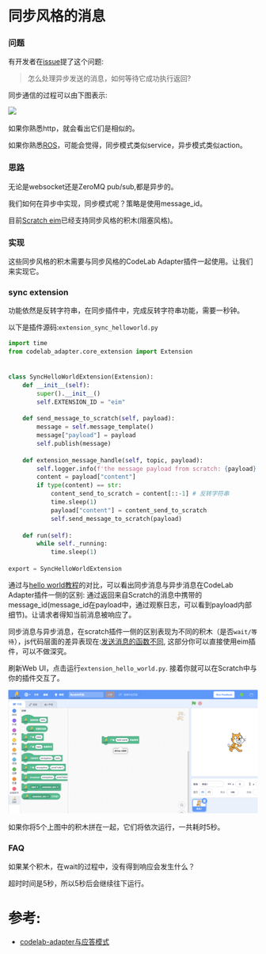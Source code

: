 # 同步风格的消息

### 问题
有开发者在[issue](https://github.com/Scratch3Lab/codelab_adapter_extensions/issues/38)提了这个问题:

>  怎么处理异步发送的消息，如何等待它成功执行返回?

同步通信的过程可以由下图表示:

<img src="http://wwj-fig-bed.just4fun.site/req-rep_e2fd951a.png" width=200/>

如果你熟悉http，就会看出它们是相似的。

如果你熟悉[ROS](https://en.wikipedia.org/wiki/Robot_Operating_System)，可能会觉得，同步模式类似service，异步模式类似action。

### 思路
无论是websocket还是ZeroMQ pub/sub,都是异步的。

我们如何在异步中实现，同步模式呢？策略是使用message_id。 

目前[Scratch eim](https://github.com/Scratch3Lab/scratch3_eim/blob/v2/index.js#L290)已经支持同步风格的积木(阻塞风格)。

### 实现
这些同步风格的积木需要与同步风格的CodeLab Adapter插件一起使用。让我们来实现它。

### sync extension
功能依然是反转字符串，在同步插件中，完成反转字符串功能，需要一秒钟。

以下是插件源码:`extension_sync_helloworld.py`

```python
import time
from codelab_adapter.core_extension import Extension


class SyncHelloWorldExtension(Extension):
    def __init__(self):
        super().__init__()
        self.EXTENSION_ID = "eim"

    def send_message_to_scratch(self, payload):
        message = self.message_template()
        message["payload"] = payload
        self.publish(message)

    def extension_message_handle(self, topic, payload):
        self.logger.info(f'the message payload from scratch: {payload}')
        content = payload["content"]
        if type(content) == str:
            content_send_to_scratch = content[::-1] # 反转字符串
            time.sleep(1)
            payload["content"] = content_send_to_scratch
            self.send_message_to_scratch(payload)

    def run(self):
        while self._running:
            time.sleep(1)

export = SyncHelloWorldExtension
```

通过与[hello world教程](/dev_guide/helloworld/)的对比，可以看出同步消息与异步消息在CodeLab Adapter插件一侧的区别: 通过返回来自Scratch的消息中携带的message_id(message_id在payload中，通过观察日志，可以看到payload内部细节)。让请求者得知当前消息被响应了。

同步消息与异步消息，在scratch插件一侧的区别表现为不同的积木（是否`wait/等待`），js代码层面的差异表现在:[发送消息的函数不同](https://github.com/Scratch3Lab/scratch3_eim/blob/v2/index.js#L290), 这部分你可以直接使用eim插件，可以不做深究。

刷新Web UI，点击运行`extension_hello_world.py`. 接着你就可以在Scratch中与你的插件交互了。

<img width="800px" src="../../img/v2/scratch3_sync_helloworld.png"/>

如果你将5个上图中的积木拼在一起，它们将依次运行，一共耗时5秒。

### FAQ
如果某个积木，在wait的过程中，没有得到响应会发生什么？

超时时间是5秒，所以5秒后会继续往下运行。



# 参考:
*  [codelab-adapter与应答模式](https://blog.just4fun.site/codelab-adapter-req-rep.html)